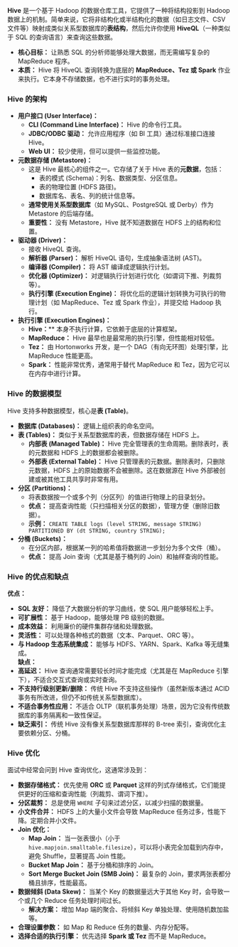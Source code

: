 **Hive** 是一个基于 Hadoop 的数据仓库工具，它提供了一种将结构投影到 Hadoop 数据上的机制。简单来说，它将非结构化或半结构化的数据（如日志文件、CSV 文件等）映射成类似关系型数据库的**表结构**，然后允许你使用 **HiveQL**（一种类似于 SQL 的查询语言）来查询这些数据。
- **核心目标：** 让熟悉 SQL 的分析师能够处理大数据，而无需编写复杂的 MapReduce 程序。
- **本质：** Hive 将 HiveQL 查询转换为底层的 **MapReduce、Tez 或 Spark** 作业来执行。它本身不存储数据，也不进行实时的事务处理。
### Hive 的架构

- **用户接口 (User Interface)：**    
    - **CLI (Command Line Interface)：** Hive 的命令行工具。        
    - **JDBC/ODBC 驱动：** 允许应用程序（如 BI 工具）通过标准接口连接 Hive。        
    - **Web UI：** 较少使用，但可以提供一些监控功能。        
- **元数据存储 (Metastore)：**    
    - 这是 Hive 最核心的组件之一。它存储了关于 Hive 表的**元数据**，包括：        
        - 表的模式 (Schema)：列名、数据类型、分区信息。            
        - 表的物理位置 (HDFS 路径)。            
        - 数据库名、表名、列的统计信息等。            
    - **通常使用关系型数据库**（如 MySQL、PostgreSQL 或 Derby）作为 Metastore 的后端存储。
    - **重要性：** 没有 Metastore，Hive 就不知道数据在 HDFS 上的结构和位置。        
- **驱动器 (Driver)：**    
    - 接收 HiveQL 查询。        
    - **解析器 (Parser)：** 解析 HiveQL 语句，生成抽象语法树 (AST)。        
    - **编译器 (Compiler)：** 将 AST 编译成逻辑执行计划。        
    - **优化器 (Optimizer)：** 对逻辑执行计划进行优化（如谓词下推、列裁剪等）。        
    - **执行引擎 (Execution Engine)：** 将优化后的逻辑计划转换为可执行的物理计划（如 MapReduce、Tez 或 Spark 作业），并提交给 Hadoop 执行。
- **执行引擎 (Execution Engines)：**    
    - **Hive：**** 本身不执行计算，它依赖于底层的计算框架。        
    - **MapReduce：** Hive 最早也是最常用的执行引擎，但性能相对较低。        
    - **Tez：** 由 Hortonworks 开发，是一个 DAG（有向无环图）处理引擎，比 MapReduce 性能更高。        
    - **Spark：** 性能非常优秀，通常用于替代 MapReduce 和 Tez，因为它可以在内存中进行计算。
### Hive 的数据模型

Hive 支持多种数据模型，核心是**表 (Table)**。
- **数据库 (Databases)：** 逻辑上组织表的命名空间。    
- **表 (Tables)：** 类似于关系型数据库的表，但数据存储在 HDFS 上。    
    - **内部表 (Managed Table)：** Hive 完全管理表的生命周期。删除表时，表的元数据和 HDFS 上的数据都会被删除。        
    - **外部表 (External Table)：** Hive 只管理表的元数据。删除表时，只删除元数据，HDFS 上的原始数据不会被删除。这在数据源在 Hive 外部被创建或被其他工具共享时非常有用。        
- **分区 (Partitions)：**    
    - 将表数据按一个或多个列（分区列）的值进行物理上的目录划分。        
    - **优点：** 提高查询性能（只扫描相关分区的数据），管理方便（删除旧数据）。        
    - **示例：** `CREATE TABLE logs (level STRING, message STRING) PARTITIONED BY (dt STRING, country STRING);`        
- **分桶 (Buckets)：**    
    - 在分区内部，根据某一列的哈希值将数据进一步划分为多个文件（桶）。        
    - **优点：** 提高 Join 查询（尤其是基于桶列的 Join）和抽样查询的性能。
### Hive 的优点和缺点

**优点：**
- **SQL 友好：** 降低了大数据分析的学习曲线，使 SQL 用户能够轻松上手。    
- **可扩展性：** 基于 Hadoop，能够处理 PB 级别的数据。    
- **成本效益：** 利用廉价的硬件集群存储和处理数据。    
- **灵活性：** 可以处理各种格式的数据（文本、Parquet、ORC 等）。    
- **与 Hadoop 生态系统集成：** 能够与 HDFS、YARN、Spark、Kafka 等无缝集成。  
**缺点：**
- **高延迟：** Hive 查询通常需要较长时间才能完成（尤其是在 MapReduce 引擎下），不适合交互式查询或实时查询。    
- **不支持行级别更新/删除：** 传统 Hive 不支持这些操作（虽然新版本通过 ACID 事务有所改进，但仍不如传统关系型数据库）。    
- **不适合事务性应用：** 不适合 OLTP（联机事务处理）场景，因为它没有传统数据库的事务隔离和一致性保证。    
- **缺乏索引：** 传统 Hive 没有像关系型数据库那样的 B-tree 索引，查询优化主要依赖分区、分桶。
### Hive 优化

面试中经常会问到 Hive 查询优化，这通常涉及到：
- **数据存储格式：** 优先使用 **ORC** 或 **Parquet** 这样的列式存储格式，它们能提供更好的压缩和查询性能（列裁剪、谓词下推）。    
- **分区裁剪：** 总是使用 `WHERE` 子句来过滤分区，以减少扫描的数据量。    
- **小文件合并：** HDFS 上的大量小文件会导致 MapReduce 任务过多，性能下降。定期合并小文件。    
- **Join 优化：**    
    - **Map Join：** 当一张表很小（小于 `hive.mapjoin.smalltable.filesize`），可以将小表完全加载到内存中，避免 Shuffle，显著提高 Join 性能。        
    - **Bucket Map Join：** 基于分桶和排序的 Join。        
    - **Sort Merge Bucket Join (SMB Join)：** 最复杂的 Join，要求两张表都分桶且排序，性能最高。        
- **数据倾斜 (Data Skew)：** 当某个 Key 的数据量远大于其他 Key 时，会导致一个或几个 Reduce 任务处理时间过长。    
    - **解决方案：** 增加 Map 端的聚合、将倾斜 Key 单独处理、使用随机数加盐等。        
- **合理设置参数：** 如 Map 和 Reduce 任务的数量、内存分配等。    
- **选择合适的执行引擎：** 优先选择 **Spark 或 Tez** 而不是 MapReduce。